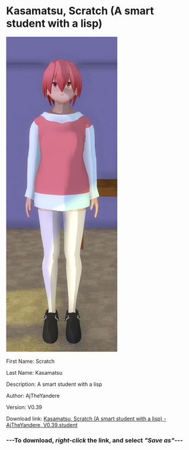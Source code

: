 # Kasamatsu, Scratch (A smart student with a lisp)

<img src = "https://raw.githubusercontent.com/Arbiter1223/Daigaku-Gurashi-Custom-Students/master/Students/Files/Kasamatsu%2C%20Scratch%20(A%20smart%20student%20with%20a%20lisp).png">

First Name: Scratch

Last Name: Kasamatsu

Description: A smart student with a lisp

Author: AjTheYandere

Version: V0.39

Download link: <a href="https://raw.githubusercontent.com/Arbiter1223/Daigaku-Gurashi-Custom-Students/master/Students/Files/Kasamatsu%2C%20Scratch%20(A%20smart%20student%20with%20a%20lisp)%20-%20AjTheYandere%2C%20V0.39.student">Kasamatsu, Scratch (A smart student with a lisp) - AjTheYandere, V0.39.student</a>

### ---**To download, _right-click_ the link, and select _"Save as"_**---
